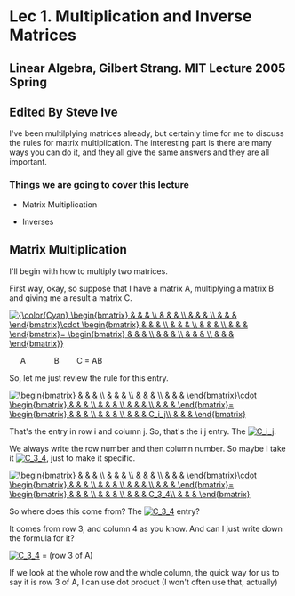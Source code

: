  # Lec 1. Multiplication and Inverse Matrices

 ## Linear Algebra, Gilbert Strang. MIT Lecture 2005 Spring

 ## Edited By Steve Ive

 I've been multilplying matrices already, but certainly time for me to discuss the rules for matrix multiplication. The interesting part is there are many ways you can do it, and they all give the same answers and they are all important.

 ### Things we are going to cover this lecture

 - Matrix Multiplication

 - Inverses

 ## Matrix Multiplication

 I'll begin with how to multiply two matrices. 
 
First way, okay, so suppose that I have a matrix A, multiplying a matrix B and giving me a result a matrix C.



<a href="https://www.codecogs.com/eqnedit.php?latex=\fn_phv&space;{\color{Cyan}&space;\begin{bmatrix}&space;&&space;&&space;&&space;\\&space;&&space;&&space;&&space;\\&space;&&space;&&space;&&space;\\&space;&&space;&&space;&&space;\end{bmatrix}\cdot&space;\begin{bmatrix}&space;&&space;&&space;&&space;\\&space;&&space;&&space;&&space;\\&space;&&space;&&space;&&space;\\&space;&&space;&&space;&&space;\end{bmatrix}=&space;\begin{bmatrix}&space;&&space;&&space;&&space;\\&space;&&space;&&space;&&space;\\&space;&&space;&&space;&&space;\\&space;&&space;&&space;&&space;\end{bmatrix}}" target="_blank"><img src="https://latex.codecogs.com/png.latex?\fn_phv&space;{\color{Cyan}&space;\begin{bmatrix}&space;&&space;&&space;&&space;\\&space;&&space;&&space;&&space;\\&space;&&space;&&space;&&space;\\&space;&&space;&&space;&&space;\end{bmatrix}\cdot&space;\begin{bmatrix}&space;&&space;&&space;&&space;\\&space;&&space;&&space;&&space;\\&space;&&space;&&space;&&space;\\&space;&&space;&&space;&&space;\end{bmatrix}=&space;\begin{bmatrix}&space;&&space;&&space;&&space;\\&space;&&space;&&space;&&space;\\&space;&&space;&&space;&&space;\\&space;&&space;&&space;&&space;\end{bmatrix}}" title="{\color{Cyan} \begin{bmatrix} & & & \\ & & & \\ & & & \\ & & & \end{bmatrix}\cdot \begin{bmatrix} & & & \\ & & & \\ & & & \\ & & & \end{bmatrix}= \begin{bmatrix} & & & \\ & & & \\ & & & \\ & & & \end{bmatrix}}" /></a>

&nbsp;&nbsp;&nbsp;&nbsp; A &nbsp;&nbsp;&nbsp;&nbsp;&nbsp;&nbsp;&nbsp;&nbsp;&nbsp;&nbsp;&nbsp;  B &nbsp;&nbsp;&nbsp;&nbsp;&nbsp;&nbsp;  C = AB


So, let me just review the rule for this entry.

<a href="https://www.codecogs.com/eqnedit.php?latex=\fn_phv&space;\begin{bmatrix}&space;&&space;&&space;&&space;\\&space;&&space;&&space;&&space;\\&space;&&space;&&space;&&space;\\&space;&&space;&&space;&&space;\end{bmatrix}\cdot&space;\begin{bmatrix}&space;&&space;&&space;&&space;\\&space;&&space;&&space;&&space;\\&space;&&space;&&space;&&space;\\&space;&&space;&&space;&&space;\end{bmatrix}=&space;\begin{bmatrix}&space;&&space;&&space;&&space;\\&space;&&space;&&space;&&space;\\&space;&&space;&&space;&&space;C_i_j\\&space;&&space;&&space;&&space;\end{bmatrix}" target="_blank"><img src="https://latex.codecogs.com/svg.latex?\fn_phv&space;\begin{bmatrix}&space;&&space;&&space;&&space;\\&space;&&space;&&space;&&space;\\&space;&&space;&&space;&&space;\\&space;&&space;&&space;&&space;\end{bmatrix}\cdot&space;\begin{bmatrix}&space;&&space;&&space;&&space;\\&space;&&space;&&space;&&space;\\&space;&&space;&&space;&&space;\\&space;&&space;&&space;&&space;\end{bmatrix}=&space;\begin{bmatrix}&space;&&space;&&space;&&space;\\&space;&&space;&&space;&&space;\\&space;&&space;&&space;&&space;C_i_j\\&space;&&space;&&space;&&space;\end{bmatrix}" title="\begin{bmatrix} & & & \\ & & & \\ & & & \\ & & & \end{bmatrix}\cdot \begin{bmatrix} & & & \\ & & & \\ & & & \\ & & & \end{bmatrix}= \begin{bmatrix} & & & \\ & & & \\ & & & C_i_j\\ & & & \end{bmatrix}" /></a>

That's the entry in row i and column j. So, that's the i j entry. The <a href="https://www.codecogs.com/eqnedit.php?latex=\fn_phv&space;C_i_j" target="_blank"><img src="https://latex.codecogs.com/svg.latex?\fn_phv&space;C_i_j" title="C_i_j" /></a>.

We always write the row number and then column number. So maybe I take it <a href="https://www.codecogs.com/eqnedit.php?latex=\fn_phv&space;C_3_4" target="_blank"><img src="https://latex.codecogs.com/svg.latex?\fn_phv&space;C_3_4" title="C_3_4" /></a>, just to make it specific.

<a href="https://www.codecogs.com/eqnedit.php?latex=\fn_phv&space;\begin{bmatrix}&space;&&space;&&space;&&space;\\&space;&&space;&&space;&&space;\\&space;&&space;&&space;&&space;\\&space;&&space;&&space;&&space;\end{bmatrix}\cdot&space;\begin{bmatrix}&space;&&space;&&space;&&space;\\&space;&&space;&&space;&&space;\\&space;&&space;&&space;&&space;\\&space;&&space;&&space;&&space;\end{bmatrix}=&space;\begin{bmatrix}&space;&&space;&&space;&&space;\\&space;&&space;&&space;&&space;\\&space;&&space;&&space;&&space;C_3_4\\&space;&&space;&&space;&&space;\end{bmatrix}" target="_blank"><img src="https://latex.codecogs.com/svg.latex?\fn_phv&space;\begin{bmatrix}&space;&&space;&&space;&&space;\\&space;&&space;&&space;&&space;\\&space;&&space;&&space;&&space;\\&space;&&space;&&space;&&space;\end{bmatrix}\cdot&space;\begin{bmatrix}&space;&&space;&&space;&&space;\\&space;&&space;&&space;&&space;\\&space;&&space;&&space;&&space;\\&space;&&space;&&space;&&space;\end{bmatrix}=&space;\begin{bmatrix}&space;&&space;&&space;&&space;\\&space;&&space;&&space;&&space;\\&space;&&space;&&space;&&space;C_3_4\\&space;&&space;&&space;&&space;\end{bmatrix}" title="\begin{bmatrix} & & & \\ & & & \\ & & & \\ & & & \end{bmatrix}\cdot \begin{bmatrix} & & & \\ & & & \\ & & & \\ & & & \end{bmatrix}= \begin{bmatrix} & & & \\ & & & \\ & & & C_3_4\\ & & & \end{bmatrix}" /></a>

So where does this come from? The <a href="https://www.codecogs.com/eqnedit.php?latex=\fn_phv&space;C_3_4" target="_blank"><img src="https://latex.codecogs.com/svg.latex?\fn_phv&space;C_3_4" title="C_3_4" /></a> entry?

It comes from row 3, and column 4 as you know. And can I just write down the formula for it?

<a href="https://www.codecogs.com/eqnedit.php?latex=\fn_phv&space;C_3_4" target="_blank"><img src="https://latex.codecogs.com/svg.latex?\fn_phv&space;C_3_4" title="C_3_4" /></a> = (row 3 of A)

If we look at the whole row and the whole column, the quick way for us to say it is row 3 of A, I can use dot product (I won't often use that, actually)